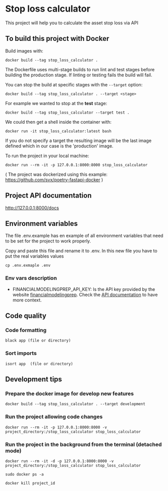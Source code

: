 # Stop loss calculator

This project will help you to calculate the asset stop loss via API

## To build this project with Docker

Build images with:

```shell
docker build --tag stop_loss_calculator .
```

The Dockerfile uses multi-stage builds to run lint and test stages before building the production stage.
If linting or testing fails the build will fail.

You can stop the build at specific stages with the `--target` option:

```shell
docker build --tag stop_loss_calculator . --target <stage>
```

For example we wanted to stop at the **test** stage:

```shell
docker build --tag stop_loss_calculator --target test .
```

We could then get a shell inside the container with:

```shell
docker run -it stop_loss_calculator:latest bash
```

If you do not specify a target the resulting image will be the last image defined which in our case is the 'production' image.

To run the project in your local machine:

```shell
docker run --rm -it -p 127.0.0.1:8000:8000 stop_loss_calculator
```

( The project was dockerized using this example: <https://github.com/svx/poetry-fastapi-docker> )

## Project API documentation

http://127.0.0.1:8000/docs

## Environment variables
The file .env.example has en example of all environment variables that need to be set for the project to work properly.

Copy and paste this file and rename it to .env. In this new file you have to put the real variables values
```shell
cp .env.exmaple .env
```

### Env vars description
* FINANCIALMODELINGPREP_API_KEY: Is the API key provided by the website [financialmodelingprep](https://site.financialmodelingprep.com/). Check the [API documentation](https://site.financialmodelingprep.com/developer/docs) to have more context.



## Code quality

### Code formatting
```shell
black app (file or directory)
```
### Sort imports
```shell
isort app  (file or directory)
```

## Development tips

### Prepare the docker image for develop new features
```shell
docker build --tag stop_loss_calculator . --target development
```

### Run the project allowing code changes
```shell
docker run --rm -it -p 127.0.0.1:8000:8000 -v project_directory:/stop_loss_calculator stop_loss_calculator
```

### Run the project in the background from the terminal (detached mode)
```shell
docker run --rm -it -d -p 127.0.0.1:8000:8000 -v project_directory:/stop_loss_calculator stop_loss_calculator
```
```shell
sudo docker ps -a
```
```shell
docker kill project_id
```